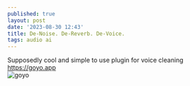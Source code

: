 ```yaml
---
published: true
layout: post
date: '2023-08-30 12:43'
title: De-Noise. De-Reverb. De-Voice.
tags: audio ai
---
```

Supposedly cool and simple to use plugin for voice cleaning  
<https://goyo.app>  
![goyo](https://goyo.app/assets/images/goyo-plugin.png)

